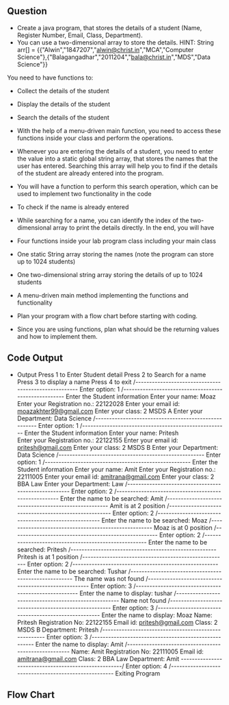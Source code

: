 ## Question

- Create a java program, that stores the details of a student (Name, Register Number, Email, Class, Department).
- You can use a two-dimensional array to store the details.
HINT: String arr[] = {{"Alwin","1847207","alwin@christ.in","MCA","Computer Science"},{"Balagangadhar","2011204","bala@christ.in","MDS","Data Science"}}

You need to have functions to:
- Collect the details of the student
- Display the details of the student
- Search the details of the student
- With the help of a menu-driven main function, you need to access these functions inside your class and perform the operations.

- Whenever you are entering the details of a student, you need to enter the value into a static global string array, that stores the names that the user has entered. Searching this array will help you to find if the details of the student are already entered into the program.

- You will have a function to perform this search operation, which can be used to implement two functionality in the code
- To check if the name is already entered
- While searching for a name, you can identify the index of the two-dimensional array to print the details directly.
In the end, you will have
- Four functions inside your lab program class including your main class
- One static String array storing the names (note the program can store up to 1024 students)
- One two-dimensional string array storing the details of up to 1024 students
- A menu-driven main method implementing the functions and functionality
- Plan your program with a flow chart before starting with coding.
- Since you are using functions, plan what should be the returning values and how to implement them.

## Code Output
- Output
Press 1 to Enter Student detail
Press 2 to Search for a name
Press 3 to display a name
Press 4 to exit
/-----------------------------------------------------
Enter option: 1
/-----------------------------------------------------
Enter the Student information
Enter your name:
Moaz         
Enter your Registration no.:
22122028
Enter your email id:
moazakhter99@gmail.com
Enter your class:
2 MSDS A
Enter your Department:
Data Science
/-----------------------------------------------------
Enter option: 1
/-----------------------------------------------------
Enter the Student information
Enter your name:
Pritesh  
Enter your Registration no.:
22122155
Enter your email id:
pritesh@gmail.com
Enter your class:
2 MSDS B
Enter your Department:
Data Science
/-----------------------------------------------------
Enter option: 1
/-----------------------------------------------------
Enter the Student information
Enter your name:
Amit
Enter your Registration no.:
22111005
Enter your email id:
amitrana@gmail.com
Enter your class:
2 BBA Law
Enter your Department:
Law
/-----------------------------------------------------
Enter option: 2
/-----------------------------------------------------
Enter the name to be searched:
Amit
/-----------------------------------------------------
Amit is at 2 position
/-----------------------------------------------------
Enter option: 2
/-----------------------------------------------------
Enter the name to be searched:
Moaz
/-----------------------------------------------------
Moaz is at 0 position
/-----------------------------------------------------
Enter option: 2
/-----------------------------------------------------
Enter the name to be searched:
Pritesh
/-----------------------------------------------------
Pritesh is at 1 position
/-----------------------------------------------------
Enter option: 2
/-----------------------------------------------------
Enter the name to be searched:
Tushar
/-----------------------------------------------------
The name was not found
/-----------------------------------------------------
Enter option: 3
/-----------------------------------------------------
Enter the name to display: tushar
/-----------------------------------------------------
Name not found
/-----------------------------------------------------
Enter option: 3
/-----------------------------------------------------
Enter the name to display: Moaz
Name: Pritesh
Registration No: 22122155
Email id: pritesh@gmail.com
Class: 2 MSDS B
Department: Pritesh
/-----------------------------------------------------
Enter option: 3
/-----------------------------------------------------
Enter the name to display: Amit
/-----------------------------------------------------
Name: Amit
Registration No: 22111005
Email id: amitrana@gmail.com
Class: 2 BBA Law
Department: Amit
-----------------------------------------------------/
Enter option: 4
/-----------------------------------------------------
Exiting Program

## Flow Chart
